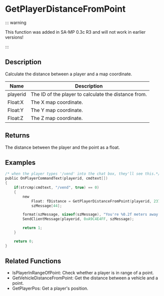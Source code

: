 # GetPlayerDistanceFromPoint

::: warning

This function was added in SA-MP 0.3c R3 and will not work in earlier versions!

:::

## Description

Calculate the distance between a player and a map coordinate.

| Name     | Description                                          |
| -------- | ---------------------------------------------------- |
| playerid | The ID of the player to calculate the distance from. |
| Float:X  | The X map coordinate.                                |
| Float:Y  | The Y map coordinate.                                |
| Float:Z  | The Z map coordinate.                                |

## Returns

The distance between the player and the point as a float.

## Examples

```c
/* when the player types '/vend' into the chat box, they'll see this.*/
public OnPlayerCommandText(playerid, cmdtext[])
{
    if(strcmp(cmdtext, "/vend", true) == 0)
    {
        new
            Float: fDistance = GetPlayerDistanceFromPoint(playerid, 237.9, 115.6, 1010.2),
            szMessage[44];

        format(szMessage, sizeof(szMessage), "You're %0.2f meters away from the vending machine.", fDistance);
        SendClientMessage(playerid, 0xA9C4E4FF, szMessage);

        return 1;
    }

    return 0;
}
```

## Related Functions

- IsPlayerInRangeOfPoint: Check whether a player is in range of a point.
- GetVehicleDistanceFromPoint: Get the distance between a vehicle and a point.
- GetPlayerPos: Get a player's position.
